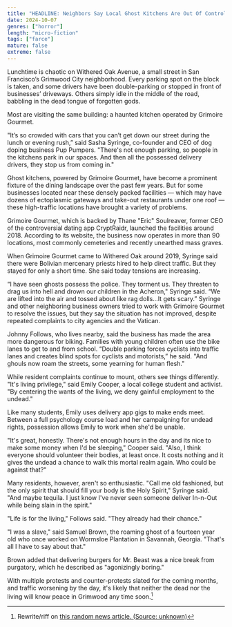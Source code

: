 ```yaml
---
title: "HEADLINE: Neighbors Say Local Ghost Kitchens Are Out Of Control"
date: 2024-10-07
genres: ["horror"]
length: "micro-fiction"
tags: ["farce"]
mature: false
extreme: false
---
```

Lunchtime is chaotic on Withered Oak Avenue, a small street in San Francisco’s Grimwood City neighborhood. Every parking spot on the block is taken, and some drivers have been double-parking or stopped in front of businesses’ driveways. Others simply idle in the middle of the road, babbling in the dead tongue of forgotten gods.

Most are visiting the same building: a haunted kitchen operated by Grimoire Gourmet.

"It’s so crowded with cars that you can’t get down our street during the lunch or evening rush,” said Sasha Syringe, co-founder and CEO of dog doping business Pup Pumpers. "There's not enough parking, so people in the kitchens park in our spaces. And then all the possessed delivery drivers, they stop us from coming in."

Ghost kitchens, powered by Grimoire Gourmet, have become a prominent fixture of the dining landscape over the past few years. But for some businesses located near these densely packed facilities — which may have dozens of ectoplasmic gateways and take-out restaurants under one roof — these high-traffic locations have brought a variety of problems. 

Grimoire Gourmet, which is backed by Thane "Eric" Soulreaver, former CEO of the controversial dating app CryptRaidr, launched the facilities around 2018. According to its website, the business now operates in more than 90 locations, most commonly cemeteries and recently unearthed mass graves.

When Grimoire Gourmet came to Withered Oak around 2019, Syringe said there were Bolivian mercenary priests hired to help direct traffic. But they stayed for only a short time. She said today tensions are increasing.

“I have seen ghosts possess the police. They torment us. They threaten to drag us into hell and drown our children in the Acheron," Syringe said. “We are lifted into the air and tossed about like rag dolls...It gets scary.” Syringe and other neighboring business owners tried to work with Grimoire Gourmet to resolve the issues, but they say the situation has not improved, despite repeated complaints to city agencies and the Vatican.

Johnny Follows, who lives nearby, said the business has made the area more dangerous for biking. Families with young children often use the bike lanes to get to and from school. “Double parking forces cyclists into traffic lanes and creates blind spots for cyclists and motorists,” he said. "And ghouls now roam the streets, some yearning for human flesh."

While resident complaints continue to mount, others see things differently. "It's living privilege," said Emily Cooper, a local college student and activist. "By centering the wants of the living, we deny gainful employment to the undead."

Like many students, Emily uses delivery app gigs to make ends meet. Between a full psychology course load and her campaigning for undead rights, possession allows Emily to work when she'd be unable.

"It's great, honestly. There's not enough hours in the day and its nice to make some money when I'd be sleeping," Cooper said. "Also, I think everyone should volunteer their bodies, at least once. It costs nothing and it gives the undead a chance to walk this mortal realm again. Who could be against that?"

Many residents, however, aren't so enthusiastic. "Call me old fashioned, but the only spirit that should fill your body is the Holy Spirit," Syringe said. "And maybe tequila. I just know I've never seen someone deliver In-n-Out while being slain in the spirit."

"Life is for the living," Follows said. "They already had their chance."

"I was a slave," said Samuel Brown, the roaming ghost of a fourteen year old who once worked on Wormsloe Plantation in Savannah, Georgia. "That's all I have to say about that." 

Brown added that delivering burgers for Mr. Beast was a nice break from purgatory, which he described as "agonizingly boring."

With multiple protests and counter-protests slated for the coming months, and traffic worsening by the day, it's likely that neither the dead nor the living will know peace in Grimwood any time soon.[^1]
[^1]: Rewrite/riff on [this random news article. (Source: unknown)](/images/ghost_kitchens.jpg)